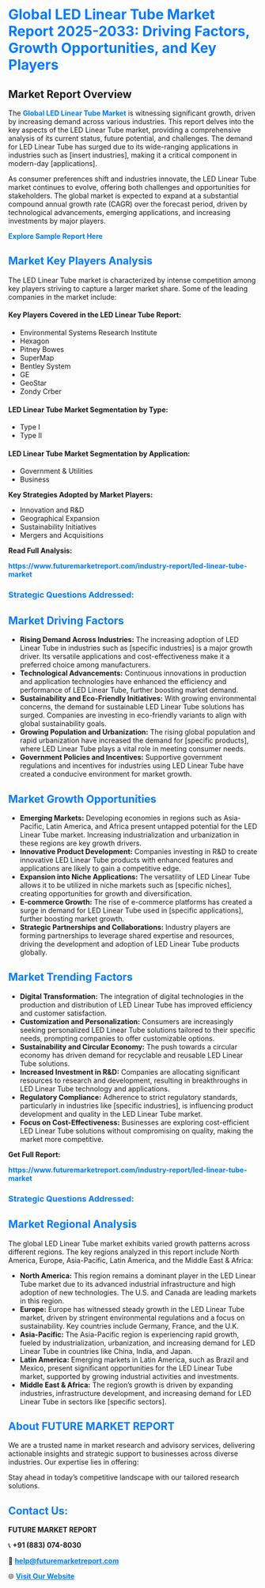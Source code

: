 <h1 style="color: #007BFF;">Global LED Linear Tube Market Report 2025-2033: Driving Factors, Growth Opportunities, and Key Players</h1>

<section id="overview">
<h2>Market Report Overview</h2>
<p>The <a href="https://www.futuremarketreport.com/industry-report/led-linear-tube-market" style="color: #007BFF; text-decoration: none;"><strong>Global LED Linear Tube Market</strong></a> is witnessing significant growth, driven by increasing demand across various industries. This report delves into the key aspects of the LED Linear Tube market, providing a comprehensive analysis of its current status, future potential, and challenges. The demand for LED Linear Tube has surged due to its wide-ranging applications in industries such as [insert industries], making it a critical component in modern-day [applications].</p>
<p>As consumer preferences shift and industries innovate, the LED Linear Tube market continues to evolve, offering both challenges and opportunities for stakeholders. The global market is expected to expand at a substantial compound annual growth rate (CAGR) over the forecast period, driven by technological advancements, emerging applications, and increasing investments by major players.</p>
</section>

<section id="overview">
<p><a href="https://www.futuremarketreport.com/request-sample/reportId=35677" style="color: #007BFF; text-decoration: none;"><strong>Explore Sample Report Here</strong></a></p>
</section>

<section id="key-players">
<h2 style="color: #007BFF;">Market Key Players Analysis</h2>
<p>The LED Linear Tube market is characterized by intense competition among key players striving to capture a larger market share. Some of the leading companies in the market include:</p>
<h4>Key Players Covered in the LED Linear Tube Report:</h4>
<ul><li>Environmental Systems Research Institute</li><li>Hexagon</li><li>Pitney Bowes</li><li>SuperMap</li><li>Bentley System</li><li>GE</li><li>GeoStar</li><li>Zondy Crber</li></ul>
<h4>LED Linear Tube Market Segmentation by Type:</h4>
<ul><li>Type I</li><li>Type II</li></ul>

<h4>LED Linear Tube Market Segmentation by Application:</h4>
<ul><li>Government &amp; Utilities</li><li>Business</li></ul>
<p><strong>Key Strategies Adopted by Market Players:</strong></p>
<ul>
<li>Innovation and R&D</li>
<li>Geographical Expansion</li>
<li>Sustainability Initiatives</li>
<li>Mergers and Acquisitions</li>
</ul>
</section>

<section>
<p><strong>Read Full Analysis: </strong></p><a href="https://www.futuremarketreport.com/industry-report/led-linear-tube-market" style="color: #007BFF; text-decoration: none;"><strong>https://www.futuremarketreport.com/industry-report/led-linear-tube-market</strong></a>
<h3 style="color: #007BFF;">Strategic Questions Addressed:</h3>
</section>

<section id="driving-factors">
<h2 style="color: #007BFF;">Market Driving Factors</h2>
<ul>
<li><strong>Rising Demand Across Industries:</strong> The increasing adoption of LED Linear Tube in industries such as [specific industries] is a major growth driver. Its versatile applications and cost-effectiveness make it a preferred choice among manufacturers.</li>
<li><strong>Technological Advancements:</strong> Continuous innovations in production and application technologies have enhanced the efficiency and performance of LED Linear Tube, further boosting market demand.</li>
<li><strong>Sustainability and Eco-Friendly Initiatives:</strong> With growing environmental concerns, the demand for sustainable LED Linear Tube solutions has surged. Companies are investing in eco-friendly variants to align with global sustainability goals.</li>
<li><strong>Growing Population and Urbanization:</strong> The rising global population and rapid urbanization have increased the demand for [specific products], where LED Linear Tube plays a vital role in meeting consumer needs.</li>
<li><strong>Government Policies and Incentives:</strong> Supportive government regulations and incentives for industries using LED Linear Tube have created a conducive environment for market growth.</li>
</ul>
</section>

<section id="growth-opportunities">
<h2 style="color: #007BFF;">Market Growth Opportunities</h2>
<ul>
<li><strong>Emerging Markets:</strong> Developing economies in regions such as Asia-Pacific, Latin America, and Africa present untapped potential for the LED Linear Tube market. Increasing industrialization and urbanization in these regions are key growth drivers.</li>
<li><strong>Innovative Product Development:</strong> Companies investing in R&D to create innovative LED Linear Tube products with enhanced features and applications are likely to gain a competitive edge.</li>
<li><strong>Expansion into Niche Applications:</strong> The versatility of LED Linear Tube allows it to be utilized in niche markets such as [specific niches], creating opportunities for growth and diversification.</li>
<li><strong>E-commerce Growth:</strong> The rise of e-commerce platforms has created a surge in demand for LED Linear Tube used in [specific applications], further boosting market growth.</li>
<li><strong>Strategic Partnerships and Collaborations:</strong> Industry players are forming partnerships to leverage shared expertise and resources, driving the development and adoption of LED Linear Tube products globally.</li>
</ul>
</section>

<section id="trending-factors">
<h2 style="color: #007BFF;">Market Trending Factors</h2>
<ul>
<li><strong>Digital Transformation:</strong> The integration of digital technologies in the production and distribution of LED Linear Tube has improved efficiency and customer satisfaction.</li>
<li><strong>Customization and Personalization:</strong> Consumers are increasingly seeking personalized LED Linear Tube solutions tailored to their specific needs, prompting companies to offer customizable options.</li>
<li><strong>Sustainability and Circular Economy:</strong> The push towards a circular economy has driven demand for recyclable and reusable LED Linear Tube solutions.</li>
<li><strong>Increased Investment in R&D:</strong> Companies are allocating significant resources to research and development, resulting in breakthroughs in LED Linear Tube technology and applications.</li>
<li><strong>Regulatory Compliance:</strong> Adherence to strict regulatory standards, particularly in industries like [specific industries], is influencing product development and quality in the LED Linear Tube market.</li>
<li><strong>Focus on Cost-Effectiveness:</strong> Businesses are exploring cost-efficient LED Linear Tube solutions without compromising on quality, making the market more competitive.</li>
</ul>
</section>

<section>
<p><strong>Get Full Report: </strong></p><a href="https://www.futuremarketreport.com/industry-report/led-linear-tube-market" style="color: #007BFF; text-decoration: none;"><strong>https://www.futuremarketreport.com/industry-report/led-linear-tube-market</strong></a>
<h3 style="color: #007BFF;">Strategic Questions Addressed:</h3>
</section>


<section id="regional-analysis">
<h2 style="color: #007BFF;">Market Regional Analysis</h2>
<p>The global LED Linear Tube market exhibits varied growth patterns across different regions. The key regions analyzed in this report include North America, Europe, Asia-Pacific, Latin America, and the Middle East & Africa:</p>
<ul>
<li><strong>North America:</strong> This region remains a dominant player in the LED Linear Tube market due to its advanced industrial infrastructure and high adoption of new technologies. The U.S. and Canada are leading markets in this region.</li>
<li><strong>Europe:</strong> Europe has witnessed steady growth in the LED Linear Tube market, driven by stringent environmental regulations and a focus on sustainability. Key countries include Germany, France, and the U.K.</li>
<li><strong>Asia-Pacific:</strong> The Asia-Pacific region is experiencing rapid growth, fueled by industrialization, urbanization, and increasing demand for LED Linear Tube in countries like China, India, and Japan.</li>
<li><strong>Latin America:</strong> Emerging markets in Latin America, such as Brazil and Mexico, present significant opportunities for the LED Linear Tube market, supported by growing industrial activities and investments.</li>
<li><strong>Middle East & Africa:</strong> The region’s growth is driven by expanding industries, infrastructure development, and increasing demand for LED Linear Tube in sectors like [specific sectors].</li>
</ul>
</section>

<footer>
<h2 style="color: #007BFF;">About FUTURE MARKET REPORT</h2>
<p>We are a trusted name in market research and advisory services, delivering actionable insights and strategic support to businesses across diverse industries. Our expertise lies in offering:</p>

<p>Stay ahead in today’s competitive landscape with our tailored research solutions.</p>

<h2 style="color: #007BFF;">Contact Us:</h2>
<p><strong>FUTURE MARKET REPORT</strong></p>
<p>📞 <strong>+91 (883) 074-8030</strong></p>
<p>📧 <strong><a href="mailto:help@futuremarketreport.com" style="color: #007BFF;">help@futuremarketreport.com</a></strong></p>
<p>🌐 <strong><a href="https://www.futuremarketreport.com/" style="color: #007BFF;">Visit Our Website</a></strong></p>
</footer>